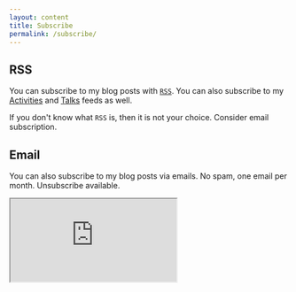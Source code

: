 ```yaml
---
layout: content
title: Subscribe
permalink: /subscribe/
---
```


## RSS

You can subscribe to my blog posts with [`RSS`](https://sobolevn.me/feed.xml).
You can also subscribe to my [Activities](https://sobolevn.me/feed/activities.xml) and [Talks](https://sobolevn.me/feed/talks.xml) feeds as well.

If you don't know what `RSS` is, then it is not your choice.
Consider email subscription.

## Email

You can also subscribe to my blog posts via emails.
No spam, one email per month.
Unsubscribe available.

<iframe class="c-article__subscribe" src="https://tinyletter.com/sobolevn"></iframe>
